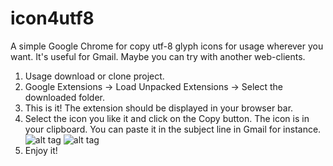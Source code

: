 # icon4utf8
A simple Google Chrome for copy utf-8 glyph icons for usage wherever you want. It's useful for Gmail. Maybe you can try with another web-clients.
1. Usage download or clone project.
2. Google Extensions -> Load Unpacked Extensions -> Select the downloaded folder.
3. This is it! The extension should be displayed in your browser bar.
4. Select the icon you like it and click on the Copy button. The icon is in your clipboard. You can paste it in the subject line in Gmail for instance.
![alt tag](https://raw.github.com/krukmat/icon4utf8/master//chrome-extension/images/readme_1.png)
![alt tag](https://raw.github.com/krukmat/icon4utf8/master//chrome-extension/images/readme_2.png)
5. Enjoy it!
